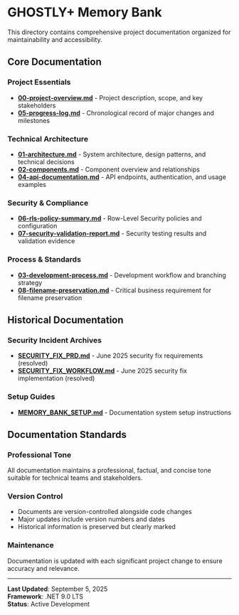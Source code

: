 # GHOSTLY+ Memory Bank

This directory contains comprehensive project documentation organized for maintainability and accessibility.

## Core Documentation

### Project Essentials
- **[00-project-overview.md](00-project-overview.md)** - Project description, scope, and key stakeholders
- **[05-progress-log.md](05-progress-log.md)** - Chronological record of major changes and milestones

### Technical Architecture
- **[01-architecture.md](01-architecture.md)** - System architecture, design patterns, and technical decisions
- **[02-components.md](02-components.md)** - Component overview and relationships
- **[04-api-documentation.md](04-api-documentation.md)** - API endpoints, authentication, and usage examples

### Security & Compliance
- **[06-rls-policy-summary.md](06-rls-policy-summary.md)** - Row-Level Security policies and configuration
- **[07-security-validation-report.md](07-security-validation-report.md)** - Security testing results and validation evidence

### Process & Standards
- **[03-development-process.md](03-development-process.md)** - Development workflow and branching strategy
- **[08-filename-preservation.md](08-filename-preservation.md)** - Critical business requirement for filename preservation

## Historical Documentation

### Security Incident Archives
- **[SECURITY_FIX_PRD.md](SECURITY_FIX_PRD.md)** - June 2025 security fix requirements (resolved)
- **[SECURITY_FIX_WORKFLOW.md](SECURITY_FIX_WORKFLOW.md)** - June 2025 security fix implementation (resolved)

### Setup Guides
- **[MEMORY_BANK_SETUP.md](MEMORY_BANK_SETUP.md)** - Documentation system setup instructions

## Documentation Standards

### Professional Tone
All documentation maintains a professional, factual, and concise tone suitable for technical teams and stakeholders.

### Version Control
- Documents are version-controlled alongside code changes
- Major updates include version numbers and dates
- Historical information is preserved but clearly marked

### Maintenance
Documentation is updated with each significant project change to ensure accuracy and relevance.

---

**Last Updated**: September 5, 2025  
**Framework**: .NET 9.0 LTS  
**Status**: Active Development